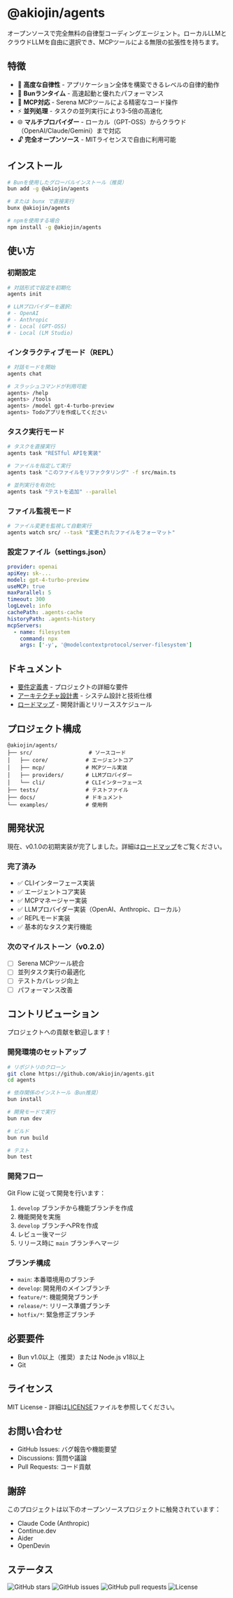# @akiojin/agents

オープンソースで完全無料の自律型コーディングエージェント。ローカルLLMとクラウドLLMを自由に選択でき、MCPツールによる無限の拡張性を持ちます。

## 特徴

- 🤖 **高度な自律性** - アプリケーション全体を構築できるレベルの自律的動作
- 🚀 **Bunランタイム** - 高速起動と優れたパフォーマンス
- 🔧 **MCP対応** - Serena MCPツールによる精密なコード操作
- ⚡ **並列処理** - タスクの並列実行により3-5倍の高速化
- 🌐 **マルチプロバイダー** - ローカル（GPT-OSS）からクラウド（OpenAI/Claude/Gemini）まで対応
- 🔓 **完全オープンソース** - MITライセンスで自由に利用可能

## インストール

```bash
# Bunを使用したグローバルインストール（推奨）
bun add -g @akiojin/agents

# または bunx で直接実行
bunx @akiojin/agents

# npmを使用する場合
npm install -g @akiojin/agents
```

## 使い方

### 初期設定

```bash
# 対話形式で設定を初期化
agents init

# LLMプロバイダーを選択:
# - OpenAI
# - Anthropic
# - Local (GPT-OSS)
# - Local (LM Studio)
```

### インタラクティブモード（REPL）

```bash
# 対話モードを開始
agents chat

# スラッシュコマンドが利用可能
agents> /help
agents> /tools
agents> /model gpt-4-turbo-preview
agents> Todoアプリを作成してください
```

### タスク実行モード

```bash
# タスクを直接実行
agents task "RESTful APIを実装"

# ファイルを指定して実行
agents task "このファイルをリファクタリング" -f src/main.ts

# 並列実行を有効化
agents task "テストを追加" --parallel
```

### ファイル監視モード

```bash
# ファイル変更を監視して自動実行
agents watch src/ --task "変更されたファイルをフォーマット"
```

### 設定ファイル（settings.json）

```yaml
provider: openai
apiKey: sk-...
model: gpt-4-turbo-preview
useMCP: true
maxParallel: 5
timeout: 300
logLevel: info
cachePath: .agents-cache
historyPath: .agents-history
mcpServers:
  - name: filesystem
    command: npx
    args: ['-y', '@modelcontextprotocol/server-filesystem']
```

## ドキュメント

- [要件定義書](docs/REQUIREMENTS.md) - プロジェクトの詳細な要件
- [アーキテクチャ設計書](docs/ARCHITECTURE.md) - システム設計と技術仕様
- [ロードマップ](docs/ROADMAP.md) - 開発計画とリリーススケジュール

## プロジェクト構成

```
@akiojin/agents/
├── src/                  # ソースコード
│   ├── core/            # エージェントコア
│   ├── mcp/             # MCPツール実装
│   ├── providers/       # LLMプロバイダー
│   └── cli/             # CLIインターフェース
├── tests/               # テストファイル
├── docs/                # ドキュメント
└── examples/            # 使用例
```

## 開発状況

現在、v0.1.0の初期実装が完了しました。詳細は[ロードマップ](docs/ROADMAP.md)をご覧ください。

### 完了済み

- ✅ CLIインターフェース実装
- ✅ エージェントコア実装
- ✅ MCPマネージャー実装
- ✅ LLMプロバイダー実装（OpenAI、Anthropic、ローカル）
- ✅ REPLモード実装
- ✅ 基本的なタスク実行機能

### 次のマイルストーン（v0.2.0）

- [ ] Serena MCPツール統合
- [ ] 並列タスク実行の最適化
- [ ] テストカバレッジ向上
- [ ] パフォーマンス改善

## コントリビューション

プロジェクトへの貢献を歓迎します！

### 開発環境のセットアップ

```bash
# リポジトリのクローン
git clone https://github.com/akiojin/agents.git
cd agents

# 依存関係のインストール（Bun推奨）
bun install

# 開発モードで実行
bun run dev

# ビルド
bun run build

# テスト
bun test
```

### 開発フロー

Git Flow に従って開発を行います：

1. `develop` ブランチから機能ブランチを作成
2. 機能開発を実施
3. `develop` ブランチへPRを作成
4. レビュー後マージ
5. リリース時に `main` ブランチへマージ

### ブランチ構成

- `main`: 本番環境用のブランチ
- `develop`: 開発用のメインブランチ
- `feature/*`: 機能開発ブランチ
- `release/*`: リリース準備ブランチ
- `hotfix/*`: 緊急修正ブランチ

## 必要要件

- Bun v1.0以上（推奨）または Node.js v18以上
- Git

## ライセンス

MIT License - 詳細は[LICENSE](LICENSE)ファイルを参照してください。

## お問い合わせ

- GitHub Issues: バグ報告や機能要望
- Discussions: 質問や議論
- Pull Requests: コード貢献

## 謝辞

このプロジェクトは以下のオープンソースプロジェクトに触発されています：

- Claude Code (Anthropic)
- Continue.dev
- Aider
- OpenDevin

## ステータス

![GitHub stars](https://img.shields.io/github/stars/akiojin/agents)
![GitHub issues](https://img.shields.io/github/issues/akiojin/agents)
![GitHub pull requests](https://img.shields.io/github/issues-pr/akiojin/agents)
![License](https://img.shields.io/github/license/akiojin/agents)

